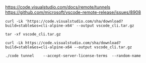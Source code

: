 https://code.visualstudio.com/docs/remote/tunnels
https://github.com/microsoft/vscode-remote-release/issues/8908

```
curl -Lk 'https://code.visualstudio.com/sha/download?build=stable&os=cli-alpine-x64' --output vscode_cli.tar.gz

tar -xf vscode_cli.tar.gz

```

```
curl -Lk https://code.visualstudio.com/sha/download?build=stable&os=cli-alpine-x64 --output vscode_cli.tar.gz
```


```
./code tunnel    --accept-server-license-terms  --random-name 
```

```
```